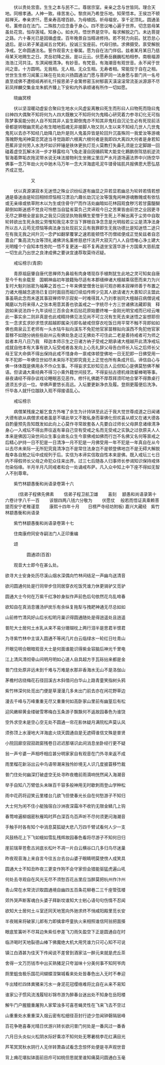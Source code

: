 <!-- { "loadSidebar": true } -->
　　伏以贵处宫壸。生生之本与民不二。尊居宗室。亲亲之念与世皆同。理合天地。同根孝通。人神一致。缘苦发心。黎庶尚乃希登乐地。知荣悟本。王侯岂不顿超禅天。奉亲求忏。愿亲寿高增百龄。为母植因。祈母福安。享千足顶礼。圆通圣号。薰修自在法门。二殊胜力应念备于身心。四不思议唯心遍于世界。切念慈母某虽处花宫。恒存莲域。知身心。如水月。悟世界是空华。每求解脱之门。未达菩提之路。六十春光已是因循虚度。百年晚景自当精进修持。若不努力向前。犹恐怠心退后。是以弟子某遥闻五台梵刹。投诚三宝座前。代母归依。求佛摄受。禀受解脱净戒。乞命圆通法名。誓作观音大士眷属。愿为自在法门伴侣。兹者某月某日乃慈母某天地赐生之日。灵岳初降之辰。是以云云。伏愿寿岳巍巍松柏相参。南极福源浩浩江河共注。东溟闻根清净。有妙音。有梵音。有海潮音有观世音。永不闻于世间之音。十方圆明。无我相。无人相。无众生相。无寿者相。常能现于自在之相。世世生生修习闻薰三昧在在处处兴扬圆通法门愿与菩萨同一法身愿与普门共一名号直至成佛不遭枝岐再祈礼忏报恩弟子金篱修密玉树郁蓊天潢滚滚常流圣派源源不尽彩凤祥麟交集金龙朱鹤齐臻上下安和内外承顺诸有所作一切如愿。

　　晓幽冥榜

　　伏以坚湿暖动虚妄合聚曰生地水火风虚妄离散曰死生而形曰人曰物死而隐曰鬼曰神四大偶聚不知将何为人四大既散又不知将何为鬼精心研究着力参寻幻化无可指陈梦事奚能分剖人自不知其非人妄生颠倒鬼亦不知其非鬼枉自沉沦生必有死现前活骨都是转眼幽灵死必有生暗地孤魂无非接脚人物又则人生以来不知经几世人几世鬼鬼死以去亦不知经几劫降几劫升是则人鬼虽异皆是轮回升沉虽殊同一我爱汝等游魂落魄野鬼闲神莫恋冥途当寻觉路即六根离六根何者是我即四大离四大何者是身若知芭蕉非坚何劳入水洗坏如识秤锤是铁休更执灯觅火莫教打失鼻孔须是立定脚跟一回磕着虚空瓦解冰消一步才移露柱乌飞兔走漫自因循鸥鹭大能变化鶤鹏倒驾慈航逆流智海着弊垢衣拖泥带水说无味法接物利生坐微尘里庄严水月道场遍法界中兴扬空华佛事一念万年劫火光中驰木马万年一念大洋海底吼泥牛镂骨铭肌共报佛恩大愿弘慈齐成正觉。

　　　　　　又

　　伏以真源湛寂本无迷悟之殊业识纷纭遂有幽显之异若显若幽总为轮转若情若想通是昏迷由是轮回相倾烦恼相习漂泊六趣长劫沉沦汝等饿鬼闲神游魂散魄或有依怙或无亲缘或依草附木以为生或住骨守尸而作活处幽暗如花林园观食秽污若甘露醍醐颠倒如斯迷惑不觉良可怜愍当自猛省莫负己灵谛观今日之苦果皆由前世之业因更寻无尽之罪根全是妄执之我见只因坚执物我横生爱憎于生死上不解出离于尘劳中自取轮转欲出生死永脱尘劳惟知我见本空当下罪根自净念念是光明般若尘尘是清净法身所以古人云苟无烦恼等病法身当处现前又云有我罪即生无我功德比是知迷悟二途只在有我无我之间升沉一念俨如翻掌覆掌之速若能顿悟不历僧祗便成正觉矣兹者自恣嘉会广集高流为汝等顶礼诸佛洪名薰修慈悲忏法开大寂灭门人人自悟唯心净土建大光明幢个个自知本性弥陀一悟不复更迷一超不复再退坐宝莲华游十方国乘大慈航度一切生此乃出世之良津成佛之要诀宜速荐取莫待迟疑。

　　戒坛榜示(青原)

　　青原祖庭肇自唐代思禅师为鼻祖有肉身塔现存手植荆犹生此地之灵可知矣自唐至今千有余载至　国朝神庙初年狼籍殆尽适有本郡缙绅诸大檀越乘宿愿而来力为兴复时大魁刘翁密为袖筹之首也二十年来佛堂僧舍壮丽可观亦赖本寂禅师善于布置之力诸大檀越念道场已复旧时面目而祖灯续焰传辉少见其人欲请诸方大善知识主盟此事虽萌此念而未遂其事寂禅师早示寂矣一时难得其人乃刘孝翁同大檀越召病僧说戒羯磨以为将来得人之张本用意其善也欤盖戒之一字统尽十方三世诸佛法藏即我　释迦如来说法四十九年谈经三百余会末后拈花原始要终唯一金刚光明宝戒而已经云唯此一事实余二则非真是也此戒精持佛见法见尚不可立况有生死去来迷悟之妄想耶但生一念求玄求妙求悟求超越即属染污即名破戒但穿衣吃饭日用平常不触不背即如如佛也南泉云王老师有一头水牯牛拟向溪东不免犯他官家苗稼拟向溪西不免犯他官家苗稼不如随分纳些些赵州云有佛处急走过无佛处不可住此二老是善持戒者可为师之兹者本月八日乃我　释迦本师示生之日诸方衲子受戒之期承诸大檀越开此清净戒坛成就自他本有大事有欲入坛受戒者各发向上心先礼辞父母告白师长入坛之后师长父母王官大命俱不得出保持此戒不惜身命一禀戒体顿登佛地一日无犯即一日佛受用一年不犯即一年佛住世如尽未来际不犯即究竟无上正觉也所有条成开后。谛信自心与佛一体体既是佛用永不作众生事。不得妄求玄妙知见古人云但知心是佛莫愁佛不解语。但读诵大乘经典不得习小乘外籍世间技艺。不得妄拈古德机缘效颦棒喝等事。昼夜诵经不得杂谈戏论睡眠恶见恶作。修忏礼佛跪不厚荐拜须叩地合掌不得靠桌行道须五步远一位。举佛声要悠长高远。入坛要更新净衣及履。登厕更履便后洗净。忏毕各人就忏位跏趺入观不得接语乱心。

　　戒坛榜示

　　病僧某残废之躯乞食方外唯了余生为计持钵至此近于我大觉世尊成道之日闻诸大德有欲从病僧求戒者虽是不堪此举又不敢私身而辜佛化但欢喜从顺又在诸大德各自酌量预先告知既发如此向上心莫作寻常故套各人先要白过师长父母屏息诸缘清净身心一入戒坛不得出界往返有辜自己空有受戒之名而无受戒之实孰之过欤原夫人人本来是佛因习染世间众生事业故名众生今禀佛戒如佛而行岂不名佛又名何等禀戒之后精心护持一日不犯是一日清净一月不犯是一月佛受用一年不犯是一年真自在从今以去尽未来际一无所犯究竟清净岂不是常住法身岂不是顿登佛地岂不是无碍大解脱哉幸各自勉之坛中成规列于后。实信为本谛实信取自性本来是佛。既入戒坛三七日内不得假师长父母之命犯众往来出界。过三七后随各人归事师长参谒知识保持戒体勿染俗缘。半月半月凡同戒者和合一处诵戒布萨。凡入众中知上中下座不得如无智人不别尊卑。

　　紫竹林颛愚衡和尚语录卷第十六

　　　(信弟子程佛先佛素
　　信弟子程卫航卫雄
　　喜刻
　颛愚和尚语录第十六卷计字八千一百
　　该银四两八钱六分敬为
　　伏愿仗
　般若而悟证真乘赖菩提而安宁老稚谨意
　　康熙十四年十月　　日楞严寺经坊附板)
嘉兴大藏经　紫竹林颛愚衡和尚语录


　　紫竹林颛愚衡和尚语录卷第十七

　　住南康府同安寺嗣法门人正印重编

　　颂

　　　　　圆通颂(百首)

　　观音大士即今在甚么处。

欲寻大士安身处历尽溪山烟水深偶向竹林间结足一声幽鸟送清音

欲问圆通何处是行同举步住同居穿衣吃饭凭谁力休更骑驴又觅驴

圆通大士今何在万紫千红净妙身拟作声前色后句依然花鸟乱啼春

欲知自在真消息镬汤炉炭乐有余纵复拖犁与拽耙神通无尽总如如

山前修竹清风好山后长松明月巢识得圆通随处是得逍遥处且逍遥

普陀大士居何土水乳从来不易分珊瑚枕上两行泪半是思君半恨君

为寻紫竹林中主误入圆通不等闲几片白云临绿水一轮红日吐青山

开眼见明合眼暗观音大士是何面谁能识得紫金容脑后神光千里电

江上清风清彻骨山间明月明如心道人自具超方手瓦砾拈来都是金

普门住处原非远未到千难与万难是水那非香海水无山不是洛伽山

茅檐村店绕梅花石径回溪古木斜借问白华山上路青童笑指树头鸦

紫竹林深何处觅出门便是草漫漫几多未出门前去亦在闲花野草边

漫去千峰与万峰重重无尽又重重何如高卧家山里前有幽篁后有松

迎风嫩柳黄金缕破雪寒梅白玉条游子飘飘何不返故园春色为谁饶

空外求空未是空心空无处不圆通一帘花影休疑月满院松声莫认风

须弥顶上水漫地大洋海底火烧天圆通自是无遮碍谁信文殊是普贤

小院回廊空寂寂疏窗残卷日迟迟那堪识此间消息坐卧经行更不疑

翁一声兮婆一声相呼相应甚分明家家自有观音在门外寻来返不成

雨里榴花新浴出云中鸟语带潮来独怜妙境无人识几度披蓑移竹裁

普门住处何幽深打破虚空无处寻昨夜檐前雨滴响恍然闻入海潮音

举手自知八万臂低头未昧百千容多般神用无时歇刺雨登山学种松

雨中花药将迎笑云里楼台几欲飞但使春光长自在何愁游子不知归

大士何为闲不住小艇独宿白沙洲夜深霜冷不收钓无限金鳞几上钩

春莺啼遍柳烟密秋雁鸣时芦白深百鸟百声听不尽何须更问海潮音

手触手时各有知个中消息莫狐疑大悲八万四千臂试看何人少一支

风鼓杨花上下飞如蛾如雪乱残辉故园春色看将尽游子不知何日归

崖前瑞草苍愈古涧底长松叶不凋一片白云横谷口几多归鸟尽迷巢

昨夜观音海上来自言今往五台去台山婆子眼睛明莫使傍人成笑具

圆通大士不知丑昨夜三更变作狗不会守家但会猎能驱猛虎遍山吼

何处去寻观自在风光无尽不须愁百花丛里应当醉莫把杭州作汴州

青山常在水常流识取圆通境自幽四五百条花柳巷二三千座管弦楼

郊外哭声断客魂白头婆子拜新坟谁知大士剜心语句句伤情不忍闻

欲知大士居何土斗室还同天地宽向外驰求终不悄咸阳殿里觅长安

半夜贼来将破家儿郎有力即擒拿呼童执火来相照谁信阿翁把面搽

眼底笙簧听不尽耳边朱紫任参差飞刀雨矢盈空下正是圆通自在时

临济喝时天地裂德山棒下佛魔绝大机大用凭谁力只可心知不可说

镇江白酒甚为佳天下传闻说不差曾到酒家沽一醉元来就是虎丘茶

舍得一文万历钱市中出买熟猪足只夸滋味十分美何事不知阿爷肉

厕里蛆虫极乐国花间蝴蝶涅槃城看来处处皆春色出入无时不奉迎

牛出矮栏四体粪猪来污水一身泥花冠缨络难将比自在从来不易知

谁家公子惯风流浅履轻衫锦市游为醉春台迷出处不知身在岳阳楼

解牛门户腥膻重屠狗人家荤浊多可喜苍蝇灵性在飞来飞去不空过

山重重处水重重深入烟云密有松细径苔封行迹少忽闻钟磬隔层峰

百花争艳喜春光晴日优游兴转长欲问普门何处是一番风过一番香

六月日头炎似火松阴水际好乘凉不知何处无寒暑桃李花红满目光

芦苇冥冥秋水阴行人无伴转萧森试看念念惊怀处便是寻声观世音

背上痈花堪拟钵面前目疖可如桃但思就里谁知痛莫问圆通白玉毫

